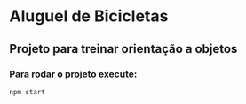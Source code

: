 # Aluguel de Bicicletas

## Projeto para treinar orientação a objetos

### Para rodar o projeto execute:

```
npm start
```



